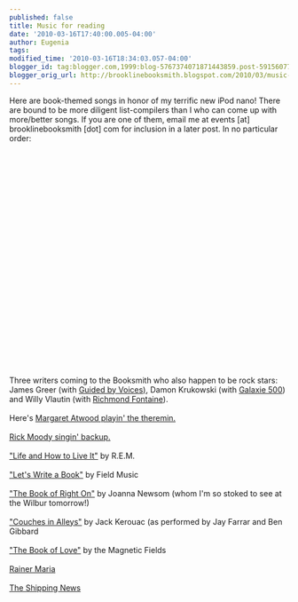 ```yaml
---
published: false
title: Music for reading
date: '2010-03-16T17:40:00.005-04:00'
author: Eugenia
tags: 
modified_time: '2010-03-16T18:34:03.057-04:00'
blogger_id: tag:blogger.com,1999:blog-5767374071871443859.post-591560778030625529
blogger_orig_url: http://brooklinebooksmith.blogspot.com/2010/03/music-for-reading.html
---
```


Here are book-themed songs in honor of my terrific new iPod nano! There are bound to be more diligent list-compilers than I who can come up with more/better songs. If you are one of them, email me at events [at] brooklinebooksmith [dot] com for inclusion in a later post. In no particular order:<br /><br /><object width="480" height="385"><param name="movie" value="http://www.youtube.com/v/7Dy14yPVjG4&hl=en_US&fs=1&"></param><param name="allowFullScreen" value="true"></param><param name="allowscriptaccess" value="always"></param><embed src="http://www.youtube.com/v/7Dy14yPVjG4&hl=en_US&fs=1&" type="application/x-shockwave-flash" allowscriptaccess="always" allowfullscreen="true" width="480" height="385"></embed></object><br /> <br />Three writers coming to the Booksmith who also happen to be rock stars: James Greer (with <a href="http://www.youtube.com/watch?v=Fn1U_n0J-I8">Guided by Voices)</a>, Damon Krukowski (with <a href="http://www.youtube.com/watch?v=OjEOJqN3wVY&feature=PlayList&p=84789F2ECEE6DEBF&index=0&playnext=1">Galaxie 500</a>) and Willy Vlautin (with <a href="http://www.youtube.com/watch?v=o36gt8t2Mxw">Richmond Fontaine</a>).<br /><br />Here's <a href="http://www.youtube.com/watch?v=IZp-Ip3fMJo">Margaret Atwood playin' the theremin.</a><br /><br /><a href="http://www.youtube.com/watch?v=WQbSvywAPIY">Rick Moody singin' backup.</a><br /><br /><a href="http://www.youtube.com/watch?v=Ie24XntTx-Q">"Life and How to Live It"</a> by R.E.M.<br /><br /><a href="http://www.npr.org/templates/story/story.php?storyId=123970818">"Let's Write a Book"</a> by Field Music<br /><br /><a href="http://www.youtube.com/watch?v=fDQIGraR3aI">"The Book of Right On"</a> by Joanna Newsom (whom I'm so stoked to see at the Wilbur tomorrow!)<br /><br /><a href="http://www.youtube.com/watch?v=2jB9OHykGN0">"Couches in Alleys"</a> by Jack Kerouac (as performed by Jay Farrar and Ben Gibbard<br /><br /><a href="http://www.youtube.com/watch?v=Ox6aHGmfxB8">"The Book of Love"</a> by the Magnetic Fields<br /><br /><a href="http://www.youtube.com/watch?v=ZUZ1Y5O_tpo">Rainer Maria</a> <br /><br /><a href="http://www.youtube.com/watch?v=lbEyF0-JwQ0">The Shipping News</a><br /><br /><object width="480" height="385"><param name="movie" value="http://www.youtube.com/v/iBU-MxydbWQ&amp;hl=en_US&amp;fs=1&amp;"><param name="allowFullScreen" value="true"><param name="allowscriptaccess" value="always"><embed src="http://www.youtube.com/v/iBU-MxydbWQ&amp;hl=en_US&amp;fs=1&amp;" type="application/x-shockwave-flash" allowscriptaccess="always" allowfullscreen="true" width="480" height="385"></embed></object>